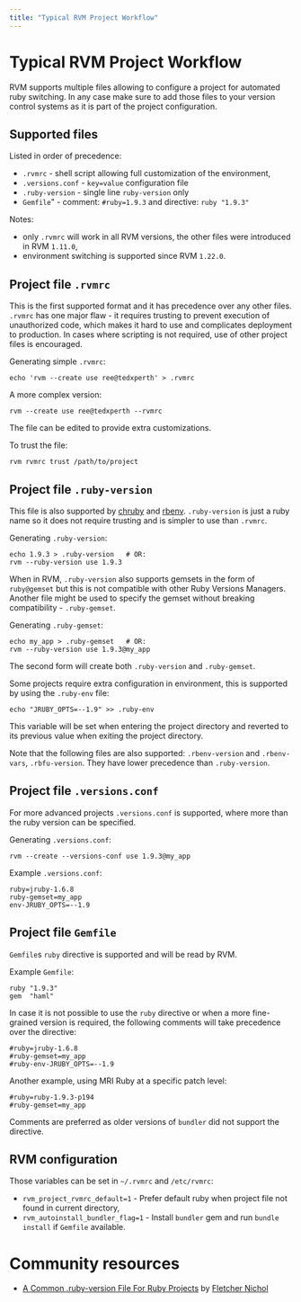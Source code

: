 ```yaml
---
title: "Typical RVM Project Workflow"
---
```


# Typical RVM Project Workflow

RVM supports multiple files allowing to configure a project for automated ruby switching.
In any case make sure to add those files to your version control systems
as it is part of the project configuration.

## Supported files

Listed in order of precedence:

- `.rvmrc`         - shell script allowing full customization of the environment,
- `.versions.conf` - `key=value` configuration file
- `.ruby-version`  - single line `ruby-version` only
- `Gemfile`"       - comment: `#ruby=1.9.3` and directive: `ruby "1.9.3"`

Notes:

- only `.rvmrc` will work in all RVM versions, the other files were introduced in RVM `1.11.0`,
- environment switching is supported since RVM `1.22.0`.

## Project file `.rvmrc`

This is the first supported format and it has precedence over any other files.
`.rvmrc` has one major flaw - it requires trusting to prevent execution of unauthorized code,
which makes it hard to use and complicates deployment to production.
In cases where scripting is not required, use of other project files is encouraged.

Generating simple `.rvmrc`:

    echo 'rvm --create use ree@tedxperth' > .rvmrc

A more complex version:

    rvm --create use ree@tedxperth --rvmrc

The file can be edited to provide extra customizations.

To trust the file:

    rvm rvmrc trust /path/to/project

## Project file `.ruby-version`

This file is also supported by [chruby](https://github.com/postmodern/chruby#readme)
and [rbenv](https://github.com/sstephenson/rbenv#readme).
`.ruby-version` is just a ruby name so it does not require trusting and is simpler to use than `.rvmrc`.

Generating `.ruby-version`:

    echo 1.9.3 > .ruby-version   # OR:
    rvm --ruby-version use 1.9.3

When in RVM, `.ruby-version` also supports gemsets in the form of `ruby@gemset`
but this is not compatible with other Ruby Versions Managers.
Another file might be used to specify the gemset without breaking compatibility - `.ruby-gemset`.

Generating `.ruby-gemset`:

    echo my_app > .ruby-gemset   # OR:
    rvm --ruby-version use 1.9.3@my_app

The second form will create both `.ruby-version` and `.ruby-gemset`.

Some projects require extra configuration in environment, this is supported by using the `.ruby-env` file:

    echo "JRUBY_OPTS=--1.9" >> .ruby-env

This variable will be set when entering the project directory
and reverted to its previous value when exiting the project directory.

Note that the following files are also supported: `.rbenv-version` and `.rbenv-vars`, `.rbfu-version`.
They have lower precedence than `.ruby-version`.

## Project file `.versions.conf`

For more advanced projects `.versions.conf` is supported, where more than the ruby version can be specified.

Generating `.versions.conf`:

    rvm --create --versions-conf use 1.9.3@my_app

Example `.versions.conf`:

    ruby=jruby-1.6.8
    ruby-gemset=my_app
    env-JRUBY_OPTS=--1.9

## Project file `Gemfile`

`Gemfile`s `ruby` directive is supported and will be read by RVM.

Example `Gemfile`:

    ruby "1.9.3"
    gem  "haml"

In case it is not possible to use the `ruby` directive or when a more fine-grained
version is required, the following comments will take precedence over the directive:

    #ruby=jruby-1.6.8
    #ruby-gemset=my_app
    #ruby-env-JRUBY_OPTS=--1.9

Another example, using MRI Ruby at a specific patch level:

    #ruby=ruby-1.9.3-p194
    #ruby-gemset=my_app

Comments are preferred as older versions of `bundler` did not support the directive.

## RVM configuration

Those variables can be set in `~/.rvmrc` and `/etc/rvmrc`:

- `rvm_project_rvmrc_default=1`    - Prefer default ruby when project file not found in current directory,
- `rvm_autoinstall_bundler_flag=1` - Install `bundler` gem and run `bundle install` if `Gemfile` available.

# Community resources

- [A Common .ruby-version File For Ruby Projects](https://gist.github.com/1912050) by [Fletcher Nichol](https://github.com/fnichol)
